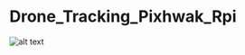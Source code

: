 # Drone_Tracking_Pixhwak_Rpi



![alt text](https://drive.google.com/file/d/1BAsHHAIZlL6-w-3fpH8kDCJcj_w8ACc3/view?usp=sharing)

